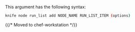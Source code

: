This argument has the following syntax:

```bash
knife node run_list add NODE_NAME RUN_LIST_ITEM (options)
```

{{/* Moved to chef-workstation */}}
